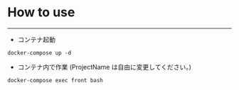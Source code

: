 # How to use

---

- コンテナ起動

```
docker-compose up -d
```

- コンテナ内で作業 (ProjectName は自由に変更してください。)

```
docker-compose exec front bash
```
